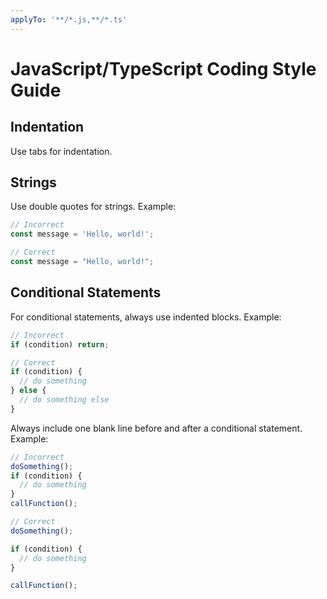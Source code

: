 ```yaml
---
applyTo: '**/*.js,**/*.ts'
---
```


# JavaScript/TypeScript Coding Style Guide

## Indentation

Use tabs for indentation.

## Strings

Use double quotes for strings. Example:

```typescript
// Incorrect
const message = 'Hello, world!';

// Correct
const message = "Hello, world!";
```

## Conditional Statements

For conditional statements, always use indented blocks. Example:

```typescript
// Incorrect
if (condition) return;

// Correct
if (condition) {
  // do something
} else {
  // do something else
}
```

Always include one blank line before and after a conditional statement. Example:

```typescript
// Incorrect
doSomething();
if (condition) {
  // do something
}
callFunction();

// Correct
doSomething();

if (condition) {
  // do something
}

callFunction();
```
